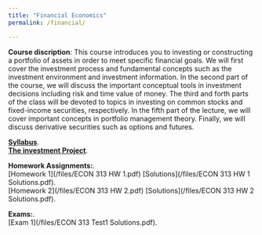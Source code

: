 ```yaml
---
title: "Financial Economics"
permalink: /financial/

---
```


**Course discription**: This course introduces you to investing or constructing a portfolio of assets in order to meet specific financial goals. 
We will first cover the investment process and fundamental concepts such as the investment
environment and investment information. In the second part of the course, we will discuss the important
conceptual tools in investment decisions including risk and time value of money. The third and forth parts
of the class will be devoted to topics in investing on common stocks and fixed-income securities, respectively.
In the fifth part of the lecture, we will cover important concepts in portfolio management theory. Finally,
we will discuss derivative securities such as options and futures.


[**Syllabus**](https://github.com/amirtayebi/amirtayebi.github.io/blob/master/files/ECON313_1_Syllabus.pdf).   
[**The investment Project**](https://github.com/amirtayebi/amirtayebi.github.io/blob/master/files/Project.pdf). 


**Homework Assignments:**.   
[Homework 1](/files/ECON 313 HW 1.pdf) [Solutions](/files/ECON 313 HW 1 Solutions.pdf).   
[Homework 2](/files/ECON 313 HW 2.pdf) [Solutions](/files/ECON 313 HW 2 Solutions.pdf).   

**Exams:**.   
[Exam 1](/files/ECON 313 Test1 Solutions.pdf).   
